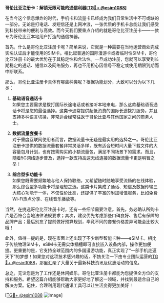 **哥伦比亚注册卡：解锁无限可能的通信利器[[TG💪+ @esim1088](https://t.me/s/esim1088)]**

在当今这个信息爆炸的时代，手机卡和流量卡已经成为我们日常生活中不可或缺的一部分。无论是打电话、发短信还是上网冲浪，一张优质的手机卡总能让我们感受到科技带来的便利与高效。而今天我们要重点介绍的就是哥伦比亚注册卡——一款专为哥伦比亚本地用户打造的通信神器。

首先，什么是哥伦比亚注册卡呢？简单来说，它就是一种需要在当地运营商处完成实名认证后才能使用的SIM卡。相比起普通的国际漫游卡或者临时性SIM卡，哥伦比亚注册卡的最大优势在于其稳定性和合法性。一旦成功注册，您就可以享受到长期稳定的通话、短信以及网络服务，再也不用担心因信号不稳定或使用期限到期而中断联系。

那么，哥伦比亚注册卡具体有哪些种类呢？根据功能划分，大致可以分为以下几类：

1. **基础语音通话卡**  
   如果您主要需求是拨打国际长途电话或者接听本地来电，那么这款基础语音通话卡将是您的最佳选择。这类卡通常提供超低资费的国际长途拨打服务，并且支持多种语言切换，非常适合经常往返于哥伦比亚与其他国家之间的商务人士。

2. **数据流量套餐卡**  
   对于重度互联网使用者而言，数据流量卡无疑是最实用的选择之一。哥伦比亚注册卡提供的数据流量套餐非常灵活多样，既有适合短时间大量下载文件的大容量包月计划，也有按需购买的小额流量包，满足不同场景下的需求。而且，随着5G网络逐步普及，选择一款支持高速无线连接的数据流量卡更是明智之举！

3. **综合型多功能卡**  
   如果您既需要频繁地与他人保持联络，又希望随时随地享受流畅的在线体验，那么综合型多功能卡将是理想之选。这类卡片集成了通话、短信及数据传输三大核心功能于一体，不仅性价比高，还提供了丰富的附加增值服务，比如免费Wi-Fi热点分享、在线音乐播放等。

当然，在挑选哥伦比亚注册卡时，还有一些细节需要注意。首先，务必确认所购卡片是否符合当地法律法规要求；其次，建议优先考虑那些口碑良好、售后有保障的品牌产品；最后别忘了提前做好预算规划，毕竟不同的套餐价格差异可能会比较大哦！

此外，值得一提的是，现在市面上还出现了不少新型智能卡种——eSIM卡。相比于传统物理SIM卡，eSIM卡无需实体插槽即可直接嵌入设备内部，操作更加便捷。更重要的是，它支持全球范围内的多国漫游功能，真正实现了“一部手机走遍天下”的梦想！如果您对这项技术感兴趣的话，不妨关注一下由专业团队运营的[TG💪+ @esim1088](https://t.me/s/esim1088)，那里汇聚了大量关于最新科技资讯及优惠活动的信息。

总之，无论您是为了工作还是休闲娱乐，哥伦比亚注册卡都能为您提供全方位的支持和服务。希望这篇介绍能够帮助大家更好地了解这一领域，并找到最适合自己的解决方案。记住，合理利用现代通讯工具可以让生活变得更加美好！

[[TG💪+ @esim1088](https://t.me/s/esim1088) ![Image](https://i.postimg.cc/4NQfJmqS/Snipaste-2025-05-13-00-14-12.png)]